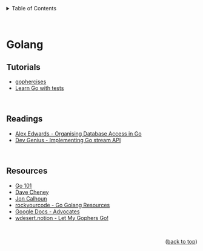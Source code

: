 <div id="top"></div>

<details>
  <summary>Table of Contents</summary>
  <ul>
    <li><a href="#tutorials">Tutorials</a></li>
    <li><a href="#readings">Readings</a></li>
    <li><a href="#resources">Resources</a></li>
  </ul>
</details>

&nbsp;

# Golang

## Tutorials

- [gophercises](https://gophercises.com/)
- [Learn Go with tests](https://quii.gitbook.io/learn-go-with-tests/)

&nbsp;

## Readings

- [Alex Edwards - Organising Database Access in Go](https://www.alexedwards.net/blog/organising-database-access)
- [Dev Genius - Implementing Go stream API](https://blog.devgenius.io/implementing-go-stream-api-a74a6156ac35)

&nbsp;

## Resources

- [Go 101](https://go101.org/)
- [Dave Cheney](https://dave.cheney.net/)
- [Jon Calhoun](https://www.calhoun.io/)
- [rockyourcode - Go Golang Resources](https://www.rockyourcode.com/go-resources/)
- [Google Docs - Advocates](https://docs.google.com/document/d/1Zb9GCWPKeEJ4Dyn2TkT-O3wJ8AFc-IMxZzTugNCjr-8/edit#heading=h.nhafw2gkwi8r)
- [wdesert.notion - Let My Gophers Go!](https://wdesert.notion.site/Let-My-Gophers-Go-29d7e8fe712141cf8ac39b84350f0db7)

&nbsp;

<p align="right">(<a href="#top">back to top</a>)</p>
